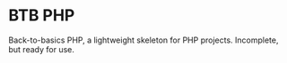 # BTB PHP

Back-to-basics PHP, a lightweight skeleton for PHP projects. Incomplete, but ready for use.
